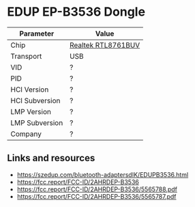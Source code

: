 # EDUP EP-B3536 Dongle

| Parameter      | Value                                            |
| -------------- | ------------------------------------------------ |
| Chip           | [Realtek RTL8761BUV](Chip_Realtek_RTL8761BUV.md) |
| Transport      | USB                                              |
| VID            | ?                                                |
| PID            | ?                                                |
| HCI Version    | ?                                                |
| HCI Subversion | ?                                                |
| LMP Version    | ?                                                |
| LMP Subversion | ?                                                |
| Company        | ?                                                |

## Links and resources

- <https://szedup.com/bluetooth-adaptersdIK/EDUPB3536.html>
- <https://fcc.report/FCC-ID/2AHRDEP-B3536>
- <https://fcc.report/FCC-ID/2AHRDEP-B3536/5565788.pdf>
- <https://fcc.report/FCC-ID/2AHRDEP-B3536/5565787.pdf>
